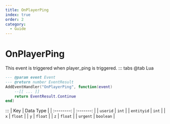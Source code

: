 ```yaml
---
title: OnPlayerPing
index: true
order: 2
category:
  - Guide
---
```


# OnPlayerPing
This event is triggered when player_ping is triggered.
::: tabs
@tab Lua
```lua
--- @param event Event
--- @return number EventResult
AddEventHandler("OnPlayerPing", function(event)
    --[[ ... ]]
    return EventResult.Continue
end)
```

:::
|     Key    | Data Type |
| :--------: | :-------: |
|  `userid`  |   `int`   |
| `entityid` |   `int`   |
|     `x`    |  `float`  |
|     `y`    |  `float`  |
|     `z`    |  `float`  |
|  `urgent`  | `boolean` |